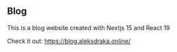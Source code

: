 ## Blog

This is a blog website created with Nextjs 15 and React 19

Check it out: https://blog.aleksdraka.online/
